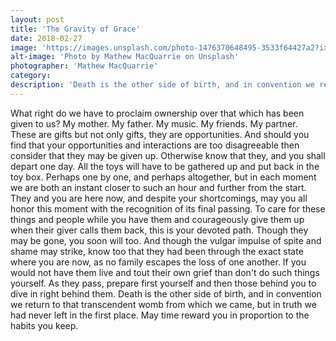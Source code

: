 ```yaml
---
layout: post
title: 'The Gravity of Grace'
date: 2018-02-27
image: 'https://images.unsplash.com/photo-1476370648495-3533f64427a2?ixlib=rb-0.3.5&s=04b7e5ef56be9c371cb21001068c912c&auto=format&fit=crop&w=2850&q=80'
alt-image: 'Photo by Mathew MacQuarrie on Unsplash'
photographer: 'Mathew MacQuarrie'
category:
description: 'Death is the other side of birth, and in convention we return to that transcendent womb from which we came, but in truth we had never left in the first place. Remain gracious for your blessings.'
---
```

What right do we have to proclaim ownership over that which has been given to us? My mother. My father. My music. My friends. My partner. These are gifts but not only gifts, they are opportunities. And should you find that your opportunities and interactions are too disagreeable then consider that they may be given up. Otherwise know that they, and you shall depart one day. All the toys will have to be gathered up and put back in the toy box. Perhaps one by one, and perhaps altogether, but in each moment we are both an instant closer to such an hour and further from the start. They and you are here now, and despite your shortcomings, may you all honor this moment with the recognition of its final passing. To care for these things and people while you have them and courageously give them up when their giver calls them back, this is your devoted path. 
Though they may be gone, you soon will too. And though the vulgar impulse of spite and shame may strike, know too that they had been through the exact state where you are now, as no family escapes the loss of one another. If you would not have them live and tout their own grief than don't do such things yourself. As they pass, prepare first yourself and then those behind you to dive in right behind them. Death is the other side of birth, and in convention we return to that transcendent womb from which we came, but in truth we had never left in the first place. May time reward you in proportion to the habits you keep. 
